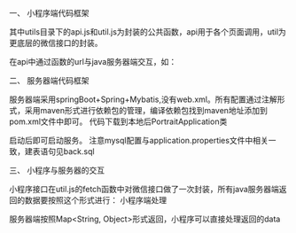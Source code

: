 一、	小程序端代码框架
 
其中utils目录下的api.js和util.js为封装的公共函数，api用于各个页面调用，util为更底层的微信接口的封装。

在api中通过函数的url与java服务器端交互，如：
 

二、	服务器端代码框架
 
服务器端采用springBoot+Spring+Mybatis,没有web.xml。所有配置通过注解形式，采用maven形式进行依赖包的管理，编译依赖包找到maven地址添加到pom.xml文件中即可。
代码下载到本地后PortraitApplication类
 
启动后即可启动服务。
注意mysql配置与application.properties文件中相关一致，建表语句见back.sql

三、	小程序与服务器的交互

小程序接口在util.js的fetch函数中对微信接口做了一次封装，所有java服务器端返回的数据要按照这个形式进行：
小程序端处理
 
 
服务器端按照Map<String, Object>形式返回，小程序可以直接处理返回的data
 
